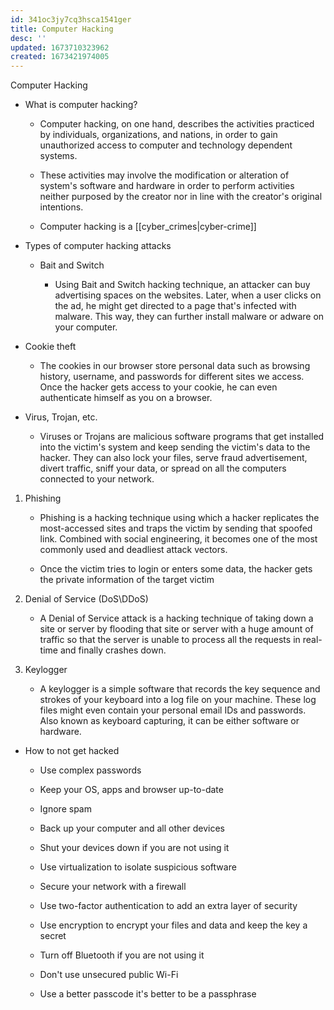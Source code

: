 ```yaml
---
id: 341oc3jy7cq3hsca1541ger
title: Computer Hacking
desc: ''
updated: 1673710323962
created: 1673421974005
---
```



Computer Hacking
 

-   What is computer hacking?

    -   Computer hacking, on one hand, describes the activities practiced by individuals, organizations, and nations, in order to gain unauthorized access to computer and technology dependent systems. 

    -   These activities may involve the modification or alteration of system\'s software and hardware in order to perform activities neither purposed by the creator nor in line with the creator\'s original intentions.

    - Computer hacking is a [[cyber_crimes|cyber-crime]]


-   Types of computer hacking attacks

    -   Bait and Switch

        -   Using Bait and Switch hacking technique, an attacker can buy advertising spaces on the websites. Later, when a user clicks on the ad, he might get directed to a page that's infected with malware. This way, they can further install malware or adware on your computer.


-   Cookie theft

    -   The cookies in our browser store personal data such as browsing history, username, and passwords for different sites we access. Once the hacker gets access to your cookie, he can even authenticate himself as you on a browser.

-   Virus, Trojan, etc.

    -   Viruses or Trojans are malicious software programs that get installed into the victim's system and keep sending the victim's data to the hacker. They can also lock your files, serve fraud advertisement, divert traffic, sniff your data, or spread on all the computers connected to your network.


1.  Phishing

    -   Phishing is a hacking technique using which a hacker replicates the most-accessed sites and traps the victim by sending that spoofed link. Combined with social engineering, it becomes one of the most commonly used and deadliest attack vectors.

    -   Once the victim tries to login or enters some data, the hacker gets the private information of the target victim


5.  Denial of Service (DoS\\DDoS)

    -   A Denial of Service attack is a hacking technique of taking down a site or server by flooding that site or server with a huge amount of traffic so that the server is unable to process all the requests in real-time and finally crashes down.


6.  Keylogger

    -   A keylogger is a simple software that records the key sequence and strokes of your keyboard into a log file on your machine. These log files might even contain your personal email IDs and passwords. Also known as keyboard capturing, it can be either software or hardware.


-   How to not get hacked

    -   Use complex passwords

    -   Keep your OS, apps and browser up-to-date

    -   Ignore spam

    -   Back up your computer and all other devices

    -   Shut your devices down if you are not using it

    -   Use virtualization to isolate suspicious software

    -   Secure your network with a firewall

    -   Use two-factor authentication to add an extra layer of security

    -   Use encryption to encrypt your files and data and keep the key a secret

    -   Turn off Bluetooth if you are not using it

    -   Don't use unsecured public Wi-Fi

    -   Use a better passcode it\'s better to be a passphrase
